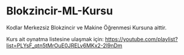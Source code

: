 # Blokzincir-ML-Kursu
Kodlar Merkezsiz Blokzincir ve Makine Öğrenmesi Kursuna aittir. 

Kurs ait oynatma listesine ulaşmak için: https://youtube.com/playlist?list=PLYsF_qtn5tMrOuE0JRELv6MKx2-2l9nDm 

